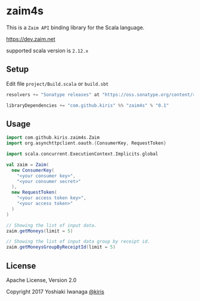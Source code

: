 # zaim4s
This is a `Zaim API` binding library for the Scala language.

https://dev.zaim.net

supported scala version is `2.12.x`

## Setup
Edit file `project/Build.scala` or `build.sbt`
```scala
resolvers += "Sonatype releases" at "https://oss.sonatype.org/content/repositories/releases/"

libraryDependencies += "com.github.kiris" %% "zaim4s" % "0.1"
```

## Usage

```scala
import com.github.kiris.zaim4s.Zaim
import org.asynchttpclient.oauth.{ConsumerKey, RequestToken}

import scala.concurrent.ExecutionContext.Implicits.global

val zaim = Zaim(
  new ConsumerKey(
    "<your consumer key>",
    "<your consumer secret>"
  ),
  new RequestToken(
    "<your access token key>",
    "<your access token>"
  )
)

// Showing the list of input data.
zaim.getMoneys(limit = 5)

// Showing the list of input data group by receipt id.
zaim.getMoneysGroupByReceiptId(limit = 5)
```

## License

Apache License, Version 2.0

Copyright 2017 Yoshiaki Iwanaga [@kiris](https://twitter.com/kiris)
